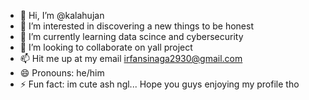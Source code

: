 - 👋 Hi, I’m @kalahujan
- 👀 I’m interested in discovering a new things to be honest
- 🌱 I’m currently learning data scince and cybersecurity
- 💞️ I’m looking to collaborate on yall project 
- 📫 Hit me up at my email irfansinaga2930@gmail.com
- 😄 Pronouns: he/him
- ⚡ Fun fact: im cute ash ngl... Hope you guys enjoying my profile tho

<!---
kalahujan/kalahujan is a ✨ special ✨ repository because its `README.md` (this file) appears on your GitHub profile.
You can click the Preview link to take a look at your changes.
--->
